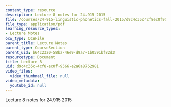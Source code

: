 ```yaml
---
content_type: resource
description: Lecture 8 notes for 24.915 2015
file: /courses/24-915-linguistic-phonetics-fall-2015/d9c4c35c4cf8ec0f9566e2a6a8762981_MIT24_915F15_lec8.pdf
file_type: application/pdf
learning_resource_types:
- Lecture Notes
ocw_type: OCWFile
parent_title: Lecture Notes
parent_type: CourseSection
parent_uid: b64c2320-58ba-46e9-d9a7-1b0591bf82d3
resourcetype: Document
title: Lecture 8
uid: d9c4c35c-4cf8-ec0f-9566-e2a6a8762981
video_files:
  video_thumbnail_file: null
video_metadata:
  youtube_id: null
---
```

Lecture 8 notes for 24.915 2015

